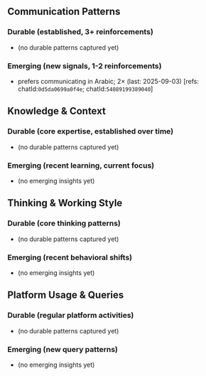 ## Communication Patterns
### Durable (established, 3+ reinforcements)
- (no durable patterns captured yet)

### Emerging (new signals, 1-2 reinforcements)
- prefers communicating in Arabic; 2× (last: 2025-09-03) [refs: chatId:`0d5da0699a0f4e`; chatId:`54089199389040`]

## Knowledge & Context
### Durable (core expertise, established over time)
- (no durable patterns captured yet)

### Emerging (recent learning, current focus)
- (no emerging insights yet)

## Thinking & Working Style
### Durable (core thinking patterns)
- (no durable patterns captured yet)

### Emerging (recent behavioral shifts)
- (no emerging insights yet)

## Platform Usage & Queries
### Durable (regular platform activities)
- (no durable patterns captured yet)

### Emerging (new query patterns)
- (no emerging insights yet)